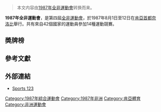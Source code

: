 > 本文内容由[1987年全非運動會](https://zh.wikipedia.org/wiki/1987年全非運動會)转换而来。


**1987年全非運動會**，是第四屆[全非運動會](https://zh.wikipedia.org/wiki/全非運動會 "wikilink")，於1987年8月1日至12日在[肯亞首都](https://zh.wikipedia.org/wiki/肯亞 "wikilink")[奈洛比](../Page/奈洛比.md "wikilink")舉行。共有來自42個國家的運動員參加14種運動競賽。

## 奬牌榜

## 參考文獻

## 外部連結

  - [Sports 123](https://web.archive.org/web/20050430013251/http://sports123.com/afg/index.html)

[Category:1987年綜合運動會](https://zh.wikipedia.org/wiki/Category:1987年綜合運動會 "wikilink") [Category:1987年非洲](https://zh.wikipedia.org/wiki/Category:1987年非洲 "wikilink") [Category:肯亞體育](https://zh.wikipedia.org/wiki/Category:肯亞體育 "wikilink") [Category:非洲運動會](https://zh.wikipedia.org/wiki/Category:非洲運動會 "wikilink")